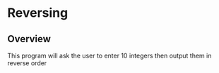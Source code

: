 # Reversing 

## Overview
This program will ask the user to enter 10 integers then output them in reverse order
